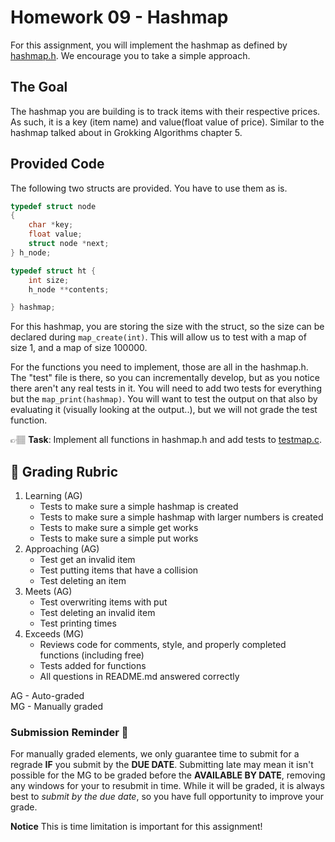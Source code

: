 # Homework 09 - Hashmap

For this assignment, you will implement the hashmap as defined by [hashmap.h](../hashmap.h). We encourage you to take a simple approach. 


## The Goal
The hashmap you are building is to track items with their respective prices. As such, it is a key (item name) and value(float value of price). 
Similar to the hashmap talked about in Grokking Algorithms chapter 5. 

## Provided Code

The following two structs are provided. You have to use them as is. 
```c
typedef struct node
{
    char *key;
    float value;
    struct node *next;
} h_node;

typedef struct ht {
    int size;
    h_node **contents;

} hashmap;

```
For this hashmap, you are storing the size with the struct, so the size can be declared during `map_create(int)`. This will allow us to test 
with a map of size 1, and a map of size 100000. 

For the functions you need to implement, those are all in the hashmap.h. The "test" file is there, so you can incrementally develop, but as you
notice there aren't any real tests in it. You will need to add two tests for everything but the `map_print(hashmap)`. You will want to test the output
on that also by evaluating it (visually looking at the output..), but we will not grade the test function. 


👉🏽 **Task**: Implement all functions in hashmap.h and add tests to [testmap.c](../testmap.c). 

## 📝 Grading Rubric



1. Learning (AG)
   * Tests to make sure a simple hashmap is created
   * Tests to make sure a simple hashmap with larger numbers is created
   * Tests to make sure a simple get works
   * Tests to make sure a simple put works
2. Approaching  (AG)
   * Test get an invalid item
   * Test putting items that have a collision
   * Test deleting an item
1. Meets  (AG)
   * Test overwriting items with put
   * Test deleting an invalid item
   * Test printing times
2. Exceeds  (MG)
   * Reviews code for comments, style, and properly completed functions (including free)
   * Tests added for functions
   * All questions in README.md answered correctly


AG - Auto-graded  
MG - Manually graded

### Submission Reminder 🚨
For manually graded elements, we only guarantee time to submit for a regrade **IF** you submit by the **DUE DATE**. Submitting late may mean it isn't possible for the MG to be graded before the **AVAILABLE BY DATE**, removing any windows for your to resubmit in time. While it will be graded, it is always best to *submit by the due date*, so you have full opportunity to improve your grade.

**Notice** This is time limitation is important for this assignment! 